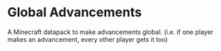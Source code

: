 # Global Advancements

A Minecraft datapack to make advancements global. (i.e. if one player makes an advancement, every other player gets it too)
